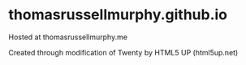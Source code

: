 # thomasrussellmurphy.github.io
Hosted at thomasrussellmurphy.me

Created through modification of Twenty by HTML5 UP (html5up.net)
